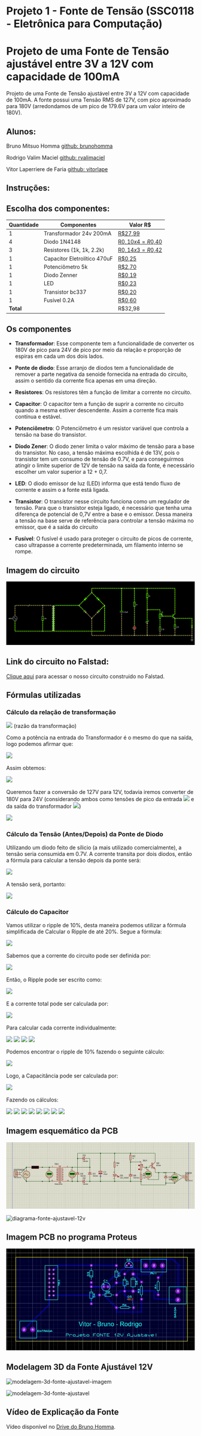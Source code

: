 # Projeto 1 - Fonte de Tensão (SSC0118 - Eletrônica para Computação)
Projeto de uma Fonte de Tensão ajustável entre 3V a 12V com capacidade de 100mA
=======
Projeto de uma Fonte de Tensão ajustável entre 3V a 12V com capacidade de 100mA. A fonte possui uma Tensão RMS de 127V, com pico aproximado para 180V (arredondamos de um pico de 179.6V para um valor inteiro de 180V).


## Alunos:
Bruno Mitsuo Homma [github: brunohomma](https://github.com/brunohomma)

Rodrigo Valim Maciel [github: rvalimaciel](https://github.com/rvalimaciel)

Vitor Laperriere de Faria [github: vitorlape](https://github.com/vitorlape)

## Instruções:

## Escolha dos componentes:
| Quantidade | Componentes                 | Valor R$ |
|------------|-----------------------------|----------|
| 1          | Transformador 24v 200mA     | [R$27,99](https://tinyurl.com/transformador24v) |
| 4          | Diodo 1N4148                | [R$0,10 x 4 = R$0,40](https://tinyurl.com/vd29hv2v) |
| 3          | Resistores (1k, 1k, 2.2k)| [R$0,14 x 3 = R$0,42](https://tinyurl.com/resistor1k) |
| 1          | Capacitor Eletrolítico 470uF| [R$0,25](https://tinyurl.com/xkf6jmpc) |
| 1          | Potenciômetro 5k            | [R$2,70](https://tinyurl.com/25ct25jr) |
| 1          | Diodo Zenner                | [R$0,19](https://tinyurl.com/diodozener13v) |
| 1          | LED                         | [R$0,23](https://tinyurl.com/ledazul5mm) |
| 1          | Transistor bc337            | [R$0,20](https://tinyurl.com/transistorbc337) |
| 1          | Fusível 0.2A                | [R$0,60](https://tinyurl.com/65jvr5db) |
| **Total**  |                             |  R$32,98    |

## Os componentes

* **Transformador**: Esse componente tem a funcionalidade de converter os 180V de pico para 24V de pico por meio da relação e proporção de espiras em cada um dos dois lados.

* **Ponte de diodo**: Esse arranjo de diodos tem a funcionalidade de remover a parte negativa da senoide fornecida na entrada do circuito, assim o sentido da corrente fica apenas em uma direção.

* **Resistores**: Os resistores têm a função de limitar a corrente no circuito.

* **Capacitor**: O capacitor tem a função de suprir a corrente no circuito quando a mesma estiver descendente. Assim a corrente fica mais contínua e estável.

* **Potenciômetro**: O Potenciômetro é um resistor variável que controla a tensão na base do transistor.

* **Diodo Zener**: O diodo zener limita o valor máximo de tensão para a base do transistor. No caso, a tensão máxima escolhida é de 13V, pois o transistor tem um consumo de tensão de 0.7V, e para conseguirmos atingir o limite superior de 12V de tensão na saída da fonte, é necessário escolher um valor superior a 12 + 0,7.

* **LED**: O diodo emissor de luz (LED) informa que está tendo fluxo de corrente e assim o a fonte está ligada.

* **Transistor**: O transistor nesse circuito funciona como um regulador de tensão. Para que o transistor esteja ligado, é necessário que tenha uma diferença de potencial de 0,7V  entre a base e o emissor. Dessa maneira a tensão na base serve de referência para controlar a tensão máxima no emissor, que é a saída do circuito

* **Fusível**: O fusível é usado para proteger o circuito de picos de corrente, caso ultrapasse a corrente predeterminada, um filamento interno se rompe.

## Imagem do circuito
<img src="./Images/circuito2.png">

## Link do circuito no Falstad:
<a href="https://tinyurl.com/projetoeletronicafalstad" target="_blank">Clique aqui</a> para acessar o nosso circuito construido no Falstad.

## Fórmulas utilizadas

### Cálculo da relação de transformação
<img src="https://render.githubusercontent.com/render/math?math=r_{t} = \frac{V_{s}}{V_{p}}"> (razão da transformação)

Como a potência na entrada do Transformador é o mesmo do que na saída, logo podemos afirmar que:

<img src="https://render.githubusercontent.com/render/math?math=P_{p} = P_{s} \rightarrow V_{p} \cdot I_{p} = V_{s} \cdot I_{s}">

 Assim obtemos:

<img src="https://render.githubusercontent.com/render/math?math=\frac{V_{s}}{V_{p}} = \frac{I_{p}}{I_{s}} = r_{t}">

Queremos fazer a conversão de 127V para 12V, todavia iremos converter de 180V para 24V (considerando ambos como tensões de pico da entrada <img src="https://render.githubusercontent.com/render/math?math=V_{p} = 180V"> e da saída do transformador <img src="https://render.githubusercontent.com/render/math?math=V_{s} = 24V">)

<img src="https://render.githubusercontent.com/render/math?math=\frac{24}{180} = 0.133...">

### Cálculo da Tensão (Antes/Depois) da Ponte de Diodo

Utilizando um diodo feito de sílicio (a mais utilizado comercialmente), a tensão seria consumida em 0.7V. A corrente transita por dois diodos, então a fórmula para calcular a tensão depois da ponte será:

<img src="https://render.githubusercontent.com/render/math?math=V_{depois} = V_{antes} - 2V_{d}">

A tensão será, portanto:

<img src="https://render.githubusercontent.com/render/math?math=24 - 2 \cdot 0.7 = 22.6V">

### Cálculo do Capacitor

Vamos utilizar o ripple de 10%, desta maneira podemos utilizar a fórmula simplificada de Calcular o Ripple de até 20%. Segue a fórmula:

<img src="https://render.githubusercontent.com/render/math?math=V_{ripple} = \frac{V_{s}}{2f \cdot C \cdot R_{eq}}">

Sabemos que a corrente do circuito pode ser definida por:

<img src="https://render.githubusercontent.com/render/math?math=i = \frac{V_{s}}{R_{eq}}">

Então, o Ripple pode ser escrito como:

<img src="https://render.githubusercontent.com/render/math?math=V_{ripple} = \frac{i}{2f \cdot C}">

E a corrente total pode ser calculada por:

<img src="https://render.githubusercontent.com/render/math?math=i = i_{carga} %2b i_{pot} %2b i_{zener} %2b i_{LED}">

Para calcular cada corrente individualmente:

<img src="https://render.githubusercontent.com/render/math?math=i_{carga} = \frac{V_{zener} - V_{be}}{120}">
<img src="https://render.githubusercontent.com/render/math?math=i_{pot} = \frac{V_{zener}}{7200}">
<img src="https://render.githubusercontent.com/render/math?math=i_{zener} = \frac{V_{medio} - V_{zener}}{1000}">
<img src="https://render.githubusercontent.com/render/math?math=i_{LED} = \frac{V_{medio}-1.8}{1000}">

Podemos encontrar o ripple de 10% fazendo o seguinte cálculo:

<img src="https://render.githubusercontent.com/render/math?math=V_{ripple} = 0.1 \cdot V_{s}">

Logo, a Capacitância pode ser calculada por:

<img src="https://render.githubusercontent.com/render/math?math=C = \frac{i}{2f \cdot V_{ripple}}">

Fazendo os cálculos:

<img src="https://render.githubusercontent.com/render/math?math=V_{ripple} = 0.1 \cdot 22.6 = 2.26">
<img src="https://render.githubusercontent.com/render/math?math=V_{media} = V_{s} - \frac{2.26}{2}">
<img src="https://render.githubusercontent.com/render/math?math=i_{carga} = \frac{13 - 0.7}{120} = 0.1025">
<img src="https://render.githubusercontent.com/render/math?math=i_{pot} = \frac{13}{7200} \approx 0.0018">
<img src="https://render.githubusercontent.com/render/math?math=i_{zener} = \frac{21.47 - 13}{1000} \approx 0.0085">
<img src="https://render.githubusercontent.com/render/math?math=i_{LED} = \frac{21.47 - 1.8}{1000} \approx 0.0197">
<img src="https://render.githubusercontent.com/render/math?math=i = 0.1025 %2b 0.0018 %2b 0.0085 %2b 0.0197 \approx 0.1325">
<img src="https://render.githubusercontent.com/render/math?math=C = \frac{0.1325}{2 \cdot 60 \cdot 2.26} \cdot 10^{6} \approx 488.57">

## Imagem esquemático da PCB
<img src="./Images/diagrama-fonte-ajustavel-12v.jpg">

![diagrama-fonte-ajustavel-12v]()

## Imagem PCB no programa Proteus
<img src="./Images/circuito-proteus.jpg">

## Modelagem 3D da Fonte Ajustável 12V
![modelagem-3d-fonte-ajustavel-imagem]()

![modelagem-3d-fonte-ajustavel](./Videos/placa3d.gif)

## Vídeo de Explicação da Fonte
Vídeo disponível no [Drive do Bruno Homma]().

